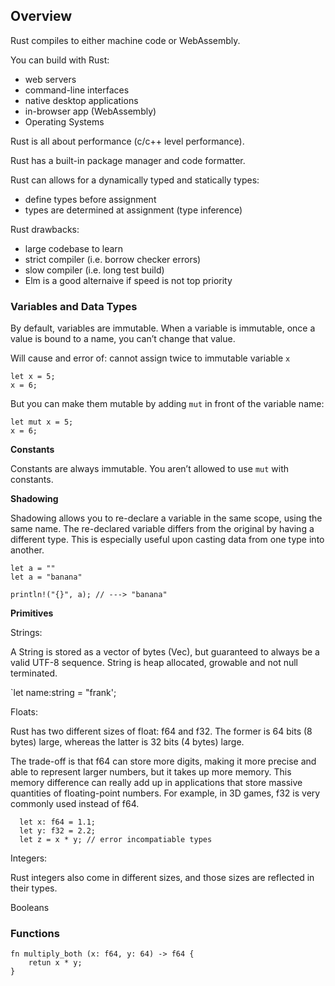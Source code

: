 ## Overview

Rust compiles to either machine code or WebAssembly.

You can build with Rust:

 - web servers
 - command-line interfaces
 - native desktop applications
 - in-browser app (WebAssembly)
 - Operating Systems

Rust is all about performance (c/c++ level performance).

Rust has a built-in package manager and code formatter.

Rust can allows for a dynamically typed and statically types:
   - define types before assignment
   - types are determined at assignment (type inference)

Rust drawbacks:
 - large codebase to learn
 - strict compiler (i.e. borrow checker errors)
 - slow compiler (i.e. long test build)
 - Elm is a good alternaive if speed is not top priority

### Variables and Data Types

By default, variables are immutable. When a variable is immutable, once a value is bound to a name, you can’t change that value.

Will cause and error of: cannot assign twice to immutable variable `x`

```
let x = 5;
x = 6;
```

But you can make them mutable by adding `mut` in front of the variable name:

```
let mut x = 5;
x = 6;
```

**Constants**

Constants are always immutable. You aren’t allowed to use `mut` with constants. 

**Shadowing**

Shadowing allows you to re-declare a variable in the same scope, using the same name. The re-declared variable differs from the original by having a different type. This is especially useful upon casting data from one type into another.

```
let a = ""
let a = "banana"
 
println!("{}", a); // ---> "banana"
```

**Primitives**

  Strings: 
  
  A String is stored as a vector of bytes (Vec<u8>), but guaranteed to always be a valid UTF-8 sequence. String is heap allocated, growable and not null terminated. 

  `let name:string = "frank';

  Floats: 
  
  Rust has two different sizes of float: f64 and f32. The former is 64 bits (8 bytes) large, whereas the latter is 32 bits (4 bytes) large. 

  The trade-off is that f64 can store more digits, making it more precise and able to represent larger numbers, but it takes up more memory. This memory difference can really add up in applications that store massive quantities of floating-point numbers. For example, in 3D games, f32 is very commonly used instead of f64.

  ```
    let x: f64 = 1.1;
    let y: f32 = 2.2;
    let z = x * y; // error incompatiable types
  ```
  
  Integers:

  Rust integers also come in different sizes, and those sizes are reflected in their types.  


 
  Booleans


### Functions

```
fn multiply_both (x: f64, y: 64) -> f64 {
    retun x * y;
}
```